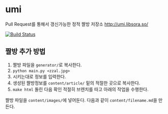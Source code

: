 # umi

Pull Request를 통해서 갱신가능한 정적 짤방 저장소 http://umi.libsora.so/

[![Build Status](https://travis-ci.org/shipduck/umi.svg?branch=master)](https://travis-ci.org/shipduck/umi)

## 짤방 추가 방법
1. 짤방 파일을 ```generator/```로 복사한다.
2. ```python main.py <zzal.jpg>```
3. 시키는대로 정보를 입력한다.
4. 생성된 짤방정보를 ```content/article/``` 밑의 적절한 곳으로 복사한다.
5. ```make html``` 돌린 다음 확인
적절히 브렌치를 따고 아래의 작업을 수행한다. 

짤방 파일을 ```content/images/```에 넣어둔다.
다음과 같이 ```content/filename.md```을 만든다. 



